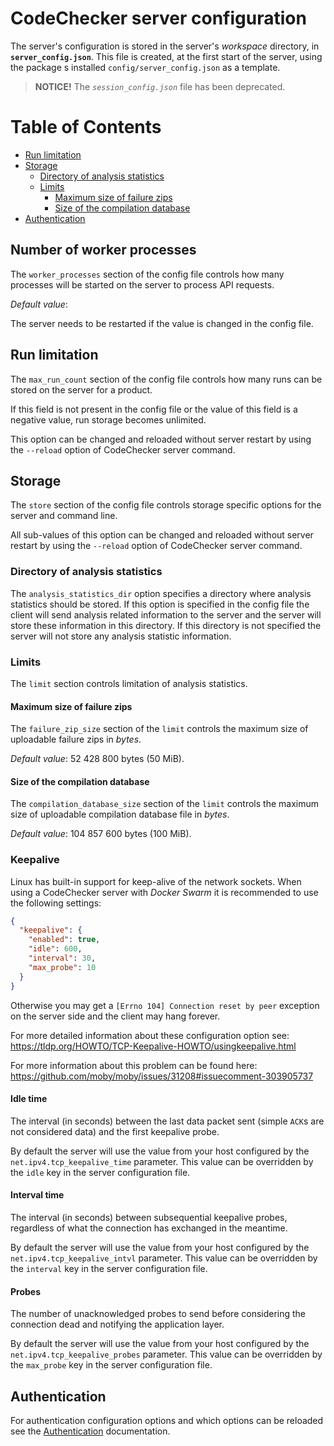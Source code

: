 CodeChecker server configuration
====================================

The server's configuration is stored in the server's *workspace* directory, in
**`server_config.json`**.
This file is created, at the first start of the server, using the package
s installed `config/server_config.json` as a template.

> **NOTICE!** The _`session_config.json`_ file has been deprecated.

Table of Contents
=================
* [Run limitation](#run-limitations)
* [Storage](#storage)
  * [Directory of analysis statistics](#directory-of-analysis-statistics)
  * [Limits](#Limits)
    * [Maximum size of failure zips](#maximum-size-of-failure-zips)
    * [Size of the compilation database](#size-of-the-compilation-database)
* [Authentication](#authentication)

## Number of worker processes
The `worker_processes` section of the config file controls how many processes
will be started on the server to process API requests.

*Default value*: <CPU count>

The server needs to be restarted if the value is changed in the config file.

## Run limitation
The `max_run_count` section of the config file controls how many runs can be
stored on the server for a product.

If this field is not present in the config file or the value of this field is a
negative value, run storage becomes unlimited.

This option can be changed and reloaded without server restart by using the
`--reload` option of CodeChecker server command.

## Storage
The `store` section of the config file controls storage specific options for the
server and command line.

All sub-values of this option can be changed and reloaded without server restart
by using the `--reload` option of CodeChecker server command.

### Directory of analysis statistics
The `analysis_statistics_dir` option specifies a directory where analysis
statistics should be stored. If this option is specified in the config file the
client will send analysis related information to the server and the server will
store these information in this directory.
If this directory is not specified the server will not store any analysis
statistic information.

### Limits
The `limit` section controls limitation of analysis statistics.

#### Maximum size of failure zips
The `failure_zip_size` section of the `limit` controls the maximum size of
uploadable failure zips in *bytes*.

*Default value*: 52 428 800 bytes (50 MiB).

#### Size of the compilation database
The `compilation_database_size` section of the `limit` controls the maximum
size of uploadable compilation database file in *bytes*.

*Default value*: 104 857 600 bytes (100 MiB).

### Keepalive
Linux has built-in support for keep-alive of the network sockets.
When using a CodeChecker server with _Docker Swarm_ it is recommended to use
the following settings:

```json
{
  "keepalive": {
    "enabled": true,
    "idle": 600,
    "interval": 30,
    "max_probe": 10
  }
}
```

Otherwise you may get a `[Errno 104] Connection reset by peer` exception on the
server side and the client may hang forever.

For more detailed information about these configuration option see:
https://tldp.org/HOWTO/TCP-Keepalive-HOWTO/usingkeepalive.html

For more information about this problem can be found here:
https://github.com/moby/moby/issues/31208#issuecomment-303905737

#### Idle time
The interval (in seconds) between the last data packet sent (simple `ACK`s are
not considered data) and the first keepalive probe.

By default the server will use the value from your host configured by the
`net.ipv4.tcp_keepalive_time` parameter. This value can be overridden by the
`idle` key in the server configuration file.

#### Interval time
The interval (in seconds) between subsequential keepalive probes, regardless of
what the connection has exchanged in the meantime.

By default the server will use the value from your host configured by the
`net.ipv4.tcp_keepalive_intvl` parameter. This value can be overridden by the
`interval` key in the server configuration file.

#### Probes
The number of unacknowledged probes to send before considering the connection
dead and notifying the application layer.

By default the server will use the value from your host configured by the
`net.ipv4.tcp_keepalive_probes` parameter. This value can be overridden by the
`max_probe` key in the server configuration file.

## Authentication
For authentication configuration options and which options can be reloaded see
the [Authentication](authentication.md) documentation.